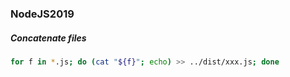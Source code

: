 ### NodeJS2019
##### Concatenate files
```bash
for f in *.js; do (cat "${f}"; echo) >> ../dist/xxx.js; done
```
